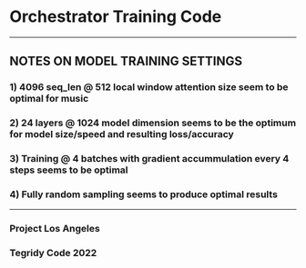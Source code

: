 # Orchestrator Training Code

***

## NOTES ON MODEL TRAINING SETTINGS

### 1) 4096 seq_len @ 512 local window attention size seem to be optimal for music
### 2) 24 layers @ 1024 model dimension seems to be the optimum for model size/speed and resulting loss/accuracy
### 3) Training @ 4 batches with gradient accummulation every 4 steps seems to be optimal
### 4) Fully random sampling seems to produce optimal results

***

### Project Los Angeles
### Tegridy Code 2022
